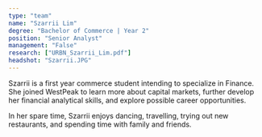 ```yaml
---
type: "team"
name: "Szarrii Lim"
degree: "Bachelor of Commerce | Year 2"
position: "Senior Analyst"
management: "False"
research: ["URBN_Szarrii_Lim.pdf"]
headshot: "Szarrii.JPG"
---
```


Szarrii is a first year commerce student intending to specialize in Finance. She joined WestPeak to learn more about capital markets, further develop her financial analytical skills, and explore possible career opportunities.

In her spare time, Szarrii enjoys dancing, travelling, trying out new restaurants, and spending time with family and friends.